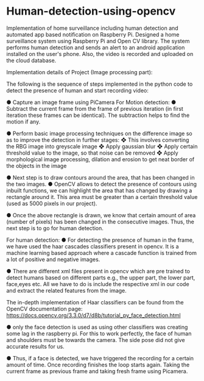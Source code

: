 # Human-detection-using-opencv

Implementation of home surveillance including human detection and automated app based notification on Raspberry Pi. 
Designed a home surveillance system using Raspberry Pi and Open CV library. The system performs human detection and sends an alert to 
an android application installed on the user's phone. Also, the video is recorded and uploaded on the cloud database.

Implementation details of Project (Image processing part):

The following is the sequence of steps implemented in the python code to detect the presence of human and start recording video:

● Capture an image frame using PiCamera
For Motion detection:
● Subtract the current frame from the frame of previous iteration (in first iteration these frames can be identical). 
The subtraction helps to find the motion if any.

● Perform basic image processing techniques on the difference image so as to improve the detection in further stages:
❖ This involves converting the RBG image into greyscale image
❖ Apply gaussian blur
❖ Apply certain threshold value to the image, so that noise can be removed
❖ Apply morphological image processing, dilation and erosion to get neat border of the objects in the image

● Next step is to draw contours around the area, that has been changed in the two images.
● OpenCV allows to detect the presence of contours using inbuilt functions, we can highlight the area that has changed by drawing a
rectangle around it. This area must be greater than a certain threshold value (used as 5000 pixels in our project).

● Once the above rectangle is drawn, we know that certain amount of area (number of pixels) has been changed in the consecutive images. 
Thus, the next step is to go for human detection.

For human detection:
● For detecting the presence of human in the frame, we have used the haar cascades classifiers present in opencv. It is a machine 
learning based approach where a cascade function is trained from a lot of positive and negative images.

● There are different xml files present in opencv which are pre trained to detect humans based on different parts e.g., the upper part,
the lower part, face,eyes etc. All we have to do is include the respective xml in our code and extract the related features from the
image.

The in-depth implementation of Haar classifiers can be found from the OpenCV documentation page:
https://docs.opencv.org/3.3.0/d7/d8b/tutorial_py_face_detection.html

● only the face detection is used as using other classifiers was creating some lag in the raspberry pi. For this to work perfectly, 
the face of human and shoulders must be towards the camera. The side pose did not give accurate results for us.

● Thus, if a face is detected, we have triggered the recording for a certain amount of time. Once recording finishes the loop starts 
again. Taking the current frame as previous frame and taking fresh frame using Picamera.


